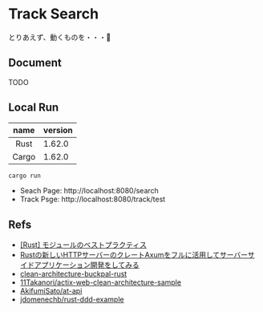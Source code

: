 # Track Search

とりあえず、動くものを・・・🌝

## Document

TODO
<!-- https://grandcolline.github.io/track_search/track_search/ -->

## Local Run

|name|version|
|:-:|:--|
|Rust|1.62.0|
|Cargo|1.62.0|

```bash
cargo run
```

* Seach Page: http://localhost:8080/search
* Track Psge: http://localhost:8080/track/test

## Refs

- [[Rust] モジュールのベストプラクティス](https://zenn.dev/msakuta/articles/83f9991b2aba62)
- [Rustの新しいHTTPサーバーのクレートAxumをフルに活用してサーバーサイドアプリケーション開発をしてみる](https://blog-dry.com/entry/2021/12/26/002649)
- [clean-architecture-buckpal-rust](https://github.com/jayy-lmao/clean-architecture-buckpal-rust)
- [11Takanori/actix-web-clean-architecture-sample](https://github.com/11Takanori/actix-web-clean-architecture-sample)
- [AkifumiSato/at-api](https://github.com/AkifumiSato/at-api)
- [jdomenechb/rust-ddd-example](https://github.com/jdomenechb/rust-ddd-example)



